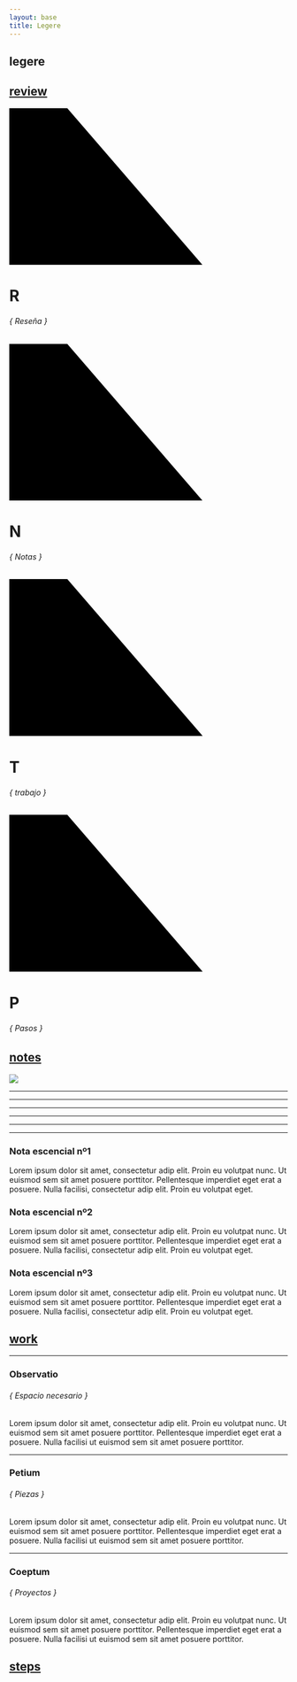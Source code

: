 ```yaml
---
layout: base
title: Legere
---
```


<div class='pag'>
  <div data-sr='wait 0.2s, enter right, hustle 100px' class='col-lg-12 col-md-12 col-sm-12 col-xs-12 cf'>
    <div class='fila'>
      <div class='col-lg-6 col-md-6 col-sm-6 col-xs-6 hg-30 border-right cf'>
      </div>
      <div class='col-lg-6 col-md-6 col-sm-6 col-xs-6 hg-30 border-bottom cf'>
      </div>
    </div>
  </div>
  <div data-sr='wait 0.5s, enter left, hustle 100px' class='col-lg-12 col-md-12 col-sm-12 cf'>
    <div class='fila'>
      <!-- title -->
      <div class='col-lg-7 col-md-7 col-sm-7 col-xs-8 hg-60 border-right border-bottom cf'>
        <h2 class='major-title'>legere</h2>
      </div>
      <div class='col-lg-5 col-md-5 col-sm-5 col-xs-4 hg-60 cf'>
        <div class='eraser'></div>
      </div>
    </div>
  </div>
  <div data-sr='wait 0.7s, enter right, hustle 100px' class='col-lg-12 col-md-12 col-sm-12 col-xs-8 hg-60 border-left border-bottom'>
    <!-- label 1 "this" -->
    <div class='fila'>
      <a href='/pags/'><h2 class='label'>review</h2></a>
    </div>
  </div>
</div> <!-- end of pag -->

<!-- height-line of Slider -->
<div class='pag relative'>
  <!-- height 1 -->
  <div data-sr='wait 1s, enter left, hustle 100px' class='hg-carousel-1 cf'>
  </div>
  <!-- height of title & description -->
  <div data-sr='wait 1.3s, enter right, hustle 100px' id='hg-title-carousel'>
  </div>
  <!-- height 2 -->
  <div data-sr='wait 1.6s, enter left, hustle 100px' class='hg-carousel-2 cf'>
  </div>
</div> <!-- end of pag -->

<div data-sr="wait 1.9s, ease-in-out 100px" class='major-container'>
<div class="slider-container">
  <div class="slider-control left inactive"></div>
  <div class="slider-control right"></div>
  <div class="slider">
    <div class="slide slide-0 active">
      <div class="slide__bg"></div>
      <div class="slide__content">
        <svg class="slide__overlay" viewBox="0 0 720 405" preserveAspectRatio="xMaxYMax slice">
          <path class="slide__overlay-path" d="M0,0 150,0 500,405 0,405" />
        </svg>
          <div class='pag'>
            <div class='text-frame'>
              <div class="slide__text">
                <h1 data-sr="enter bottom, roll 45deg, over 2s" class="slide__text-heading">R</h1>
              </div>
            </div>
            <div class="slide__text description">
            <!-- heading description -->
                <h6 class="slide__text-heading description">{ Reseña }</h6>
            </div>
          </div>
      </div>
    </div>
    <div class="slide slide-1 ">
      <div class="slide__bg"></div>
      <div class="slide__content">
        <svg class="slide__overlay" viewBox="0 0 720 405" preserveAspectRatio="xMaxYMax slice">
          <path class="slide__overlay-path" d="M0,0 150,0 500,405 0,405" />
        </svg>
        <div class='pag'>
          <div class='text-frame'>
            <div class="slide__text">
              <h1 data-sr="enter bottom, roll 45deg, over 2s" class="slide__text-heading">N</h1>
            </div>
          </div>
          <div class="slide__text description">
            <!-- heading description -->
              <h6 class="slide__text-heading description">{ Notas }</h6>
          </div>
        </div>
      </div>
    </div>
    <div class="slide slide-2">
      <div class="slide__bg"></div>
      <div class="slide__content">
        <svg class="slide__overlay" viewBox="0 0 720 405" preserveAspectRatio="xMaxYMax slice">
          <path class="slide__overlay-path" d="M0,0 150,0 500,405 0,405" />
        </svg>
        <div class='pag'>
          <div class='text-frame'>
            <div class="slide__text">
              <h1 data-sr="enter bottom, roll 45deg, over 2s" class="slide__text-heading">T</h1>
            </div>
          </div>
          <div class="slide__text description">
            <!-- heading description -->
              <h6 class="slide__text-heading description">{ trabajo }</h6>
          </div>
        </div>
      </div>
    </div>
    <div class="slide slide-3">
      <div class="slide__bg"></div>
      <div class="slide__content">
        <svg class="slide__overlay" viewBox="0 0 720 405" preserveAspectRatio="xMaxYMax slice">
          <path class="slide__overlay-path" d="M0,0 150,0 500,405 0,405" />
        </svg>
        <div class='pag'>
          <div class='text-frame'>
            <div class="slide__text">
              <h1 data-sr="enter bottom, roll 45deg, over 2s" class="slide__text-heading">P</h1>
            </div>
          </div>
          <div class="slide__text description">
            <!-- heading description -->
              <h6 class="slide__text-heading description">{ Pasos }</h6>
          </div>
        </div>
      </div>
    </div>
  </div>
</div>
</div>

<!-- NOTES -->
<div class='pag'>
  <!-- break -->
  <div data-sr='wait 0.3s, enter left, hustle 100px' class='col-lg-12 col-md-12 col-sm-12 col-xs-8 cf'>
    <div class='fila'>
      <div class='col-lg-6 col-md-6 col-sm-6 col-xs-6 hg-30 border-right border-bottom cf'>
      </div>
      <div class='col-lg-6 col-md-6 col-sm-6 col-xs-6 hg-30 border-top cf'>
      </div>
    </div>
  </div>
  <div data-sr='wait 0.3s, enter right, hustle 100px' class='col-lg-6 col-md-6 col-sm-6 col-xs-11 hg-60 border-left border-bottom'>
    <!-- label 2 "notes" -->
    <div class='fila'>
      <a href=''><h2 class='label'>notes</h2></a>
    </div>
  </div>
  <div class='col-lg-6 col-md-6 col-sm-6 oculto-xs hg-60'>
  </div>
  <div data-sr='wait 0.3s, enter left, hustle 100px' class='col-lg-12 col-md-12 col-sm-12 col-xs-12 cf'>
    <div class='fila'>
      <!-- height notes for image -->
      <div class='col-lg-6 col-md-6 col-sm-6 col-xs-2 hg-notes cf'>
        <div id='cuadro-imagen' class='fila'>
          <!-- image container -->
          <div data-sr="enter bottom, roll 45deg, over 1s" id='imagen'>
            <img src='http://3.bp.blogspot.com/-VbEv3U5BxCc/Uu4u3U1UGOI/AAAAAAAAA2o/k24KdEwFVXg/s1600/IMGP0676.JPG'>
            <!-- layers -->
            <div class='layer major cf'></div>
            <div class='layer minor cf'></div>
          </div>
        </div>
      </div>
      <!-- height notes for writting -->
      <div data-sr class='col-lg-6 col-md-6 col-sm-6 col-xs-10 hg-notes writting cf '>
        <!-- markers for each note -->
        <div class='eraser'></div>
        <hr class='top-triangle'></hr>
        <hr class='diagonal-triangle'></hr>
        <div class='eraser-triangle'></div>
        <hr class='top-triangle two'></hr>
        <hr class='diagonal-triangle two'></hr>
        <div class='eraser-triangle two'></div>
        <hr class='top-triangle three'></hr>
        <hr class='diagonal-triangle three'></hr>
        <div class='eraser-triangle three'></div>
        <!-- writting -->
        <div class='fila'>
          <div data-sr='enter left, hustle 50px' class='caja nota-1'>
            <h3>Nota escencial nº1</h3>
            <p>Lorem ipsum dolor sit amet, consectetur adip elit. Proin eu volutpat nunc. Ut euismod sem sit amet posuere porttitor. Pellentesque imperdiet eget erat a posuere. Nulla facilisi, consectetur adip elit. Proin eu volutpat eget. </p>
          </div>
          <div data-sr='enter left, hustle 50px' class='caja nota-2'>
            <h3>Nota escencial nº2</h3>
            <p>Lorem ipsum dolor sit amet, consectetur adip elit. Proin eu volutpat nunc. Ut euismod sem sit amet posuere porttitor. Pellentesque imperdiet eget erat a posuere. Nulla facilisi, consectetur adip elit. Proin eu volutpat eget. </p>
          </div>
          <div data-sr='enter left, hustle 50px' class='caja nota-3'>
            <h3>Nota escencial nº3</h3>
            <p>Lorem ipsum dolor sit amet, consectetur adip elit. Proin eu volutpat nunc. Ut euismod sem sit amet posuere porttitor. Pellentesque imperdiet eget erat a posuere. Nulla facilisi, consectetur adip elit. Proin eu volutpat eget. </p>
          </div>
        </div>
      </div> <!-- end of height notes for writting -->
    </div>
  </div> <!-- end of col -->
  <!-- WORK -->
  <div data-sr='wait 0.3s, enter left, hustle 100px' class='col-lg-6 col-md-6 col-sm-6 col-xs-6 hg-60 border-left border-bottom'>
    <!-- label 3 "work" -->
    <div class='fila'>
      <a href=''><h2 class='label'>work</h2></a>
    </div>
  </div>
  <!-- break -->
  <div data-sr='wait 0.3s, enter right, hustle 100px' class='col-lg-12 col-md-12 col-sm-12 col-xs-8 cf'>
    <div class='fila'>
      <div class='col-lg-6 col-md-6 col-sm-6 col-xs-9 hg-30 border-right cf'>
      </div>
      <div class='col-lg-6 col-md-6 col-sm-6 col-xs-3 hg-30 cf'>
      </div>
    </div>
  </div>
  <!-- observation -->
  <div data-sr='enter left, hustle 10px' class='col-lg-12 col-md-12 col-sm-12 col-xs-12 hg-work observation cf'>
    <div class='fila'>
      <div class='eraser-block observation'>
        <div class='rectangle'></div>
        <div class='triangle top'></div>
        <hr class='diagonal-triangle-work'></hr>
        <div class='triangle-work'></div>
        <div class='triangle bottom'></div>
      </div>
      <div class='eraser-line left top'></div>
      <div class='eraser-line left bottom'></div>
      <h3>Observatio</h3>
      <h6>{ Espacio necesario }</h6>
      <p>Lorem ipsum dolor sit amet, consectetur adip elit. Proin eu volutpat nunc. Ut euismod sem sit amet posuere porttitor. Pellentesque imperdiet eget erat a posuere. Nulla facilisi ut euismod sem sit amet posuere porttitor. </p>
    </div>
  </div>
  <!-- break -->
  <div class='col-lg-6 col-md-6 col-sm-6 col-xs-6 hg-30 border-right -top cf'>
  </div>
  <div class='col-lg-6 col-md-6 col-sm-6 col-xs-6 hg-30 -top cf'>
  </div>
  <!-- pieces -->
  <div data-sr='enter right, hustle 10px' class='col-lg-12 col-md-12 col-sm-12 col-xs-12 hg-work pieces cf'>
    <div class='fila'>
      <div class='eraser-block pieces'>
        <div class='rectangle'></div>
        <div class='triangle top'></div>
        <hr class='diagonal-triangle-work left'></hr>
        <div class='triangle-work left'></div>
        <div class='triangle bottom'></div>
      </div>
      <div class='eraser-line right top'></div>
      <div class='eraser-line right bottom'></div>
      <h3 class='left'>Petium</h3>
      <h6 class='left'>{ Piezas }</h6>
      <p class='right'>Lorem ipsum dolor sit amet, consectetur adip elit. Proin eu volutpat nunc. Ut euismod sem sit amet posuere porttitor. Pellentesque imperdiet eget erat a posuere. Nulla facilisi ut euismod sem sit amet posuere porttitor.</p>
    </div>
  </div>
  <!-- break -->
  <div class='col-lg-6 col-md-6 col-sm-6 col-xs-6 hg-30 border-right -top cf'>
  </div>
  <div class='col-lg-6 col-md-6 col-sm-6 col-xs-6 hg-30 -top cf'>
  </div>
  <!-- proyect -->
  <div data-sr='enter left, hustle 10px' class='col-lg-12 col-md-12 col-sm-12 col-xs-12 hg-work proyect cf'>
    <div class='fila'>
      <div class='eraser-block proyect'>
        <div class='rectangle'></div>
        <div class='triangle top'></div>
        <hr class='diagonal-triangle-work'></hr>
        <div class='triangle-work'></div>
        <div class='triangle bottom'></div>
      </div>
      <div class='eraser-line left top'></div>
      <div class='eraser-line left bottom'></div>
      <h3>Coeptum</h3>
      <h6>{ Proyectos }</h6>
      <p>Lorem ipsum dolor sit amet, consectetur adip elit. Proin eu volutpat nunc. Ut euismod sem sit amet posuere porttitor. Pellentesque imperdiet eget erat a posuere. Nulla facilisi ut euismod sem sit amet posuere porttitor.</p>
    </div>
  </div>
  <!-- break -->
  <div data-sr='wait 0.3s, enter left, hustle 100px' class='col-lg-6 col-md-6 col-sm-6 col-xs-6 hg-30 border-right border-bottom -top cf'>
  </div>
  <div class='col-lg-6 col-md-6 col-sm-6 col-xs-6 hg-30 -top cf'>
  </div>
  <!-- STEPS -->
  <div data-sr='wait 0.3s, enter right, hustle 100px' class='col-lg-6 col-md-6 col-sm-6 col-xs-6 hg-60 border-left border-bottom'>
    <!-- label 4 "steps" -->
    <div class='fila'>
      <a href=''><h2 class='label'>steps</h2></a>
    </div>
  </div>
  <!-- break -->
  <div data-sr='wait 0.3s, enter left, hustle 100px' class='col-lg-12 col-md-12 col-sm-12 col-xs-8 cf'>
    <div class='fila'>
      <div class='col-lg-6 col-md-6 col-sm-6 col-xs-9 hg-30 border-right cf'>
      </div>
      <div class='col-lg-6 col-md-6 col-sm-6 col-xs-12 hg-30 cf'>
      </div>
    </div>
  </div>
</div>
